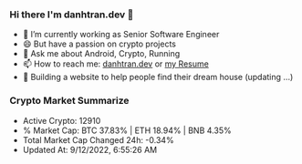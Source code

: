 ### Hi there I'm danhtran.dev 👋

- 🔭 I’m currently working as Senior Software Engineer
- 😄 But have a passion on crypto projects
- 💬 Ask me about Android, Crypto, Running 
- 📫 How to reach me: <a href="https://danhtran.dev" target="_blank">danhtran.dev</a> or <a href="Developer-Resume.pdf" target="_blank">my Resume</a>
- 🌱 Building a website to help people find their dream house (updating ...)

### Crypto Market Summarize
- Active Crypto: 12910
- % Market Cap: BTC 37.83% | ETH 18.94% | BNB 4.35%
- Total Market Cap Changed 24h: -0.34%
- Updated At: 9/12/2022, 6:55:26 AM
